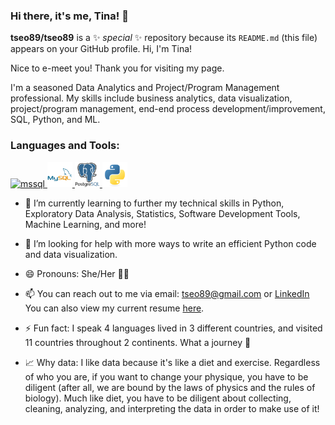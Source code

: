 ### Hi there, it's me, Tina! 👋

**tseo89/tseo89** is a ✨ _special_ ✨ repository because its `README.md` (this file) appears on your GitHub profile.
Hi, I'm Tina!

Nice to e-meet you! Thank you for visiting my page. 

I'm a seasoned Data Analytics and Project/Program Management professional. My skills include business analytics, data visualization, project/program management, end-end process development/improvement, SQL, Python, and ML. 

<h3 align="left">Languages and Tools:</h3>
<p align="left"> <a href="https://www.microsoft.com/en-us/sql-server" target="_blank" rel="noreferrer"> <img src="https://www.svgrepo.com/show/303229/microsoft-sql-server-logo.svg" alt="mssql" width="40" height="40"/> </a> <a href="https://www.mysql.com/" target="_blank" rel="noreferrer"> <img src="https://raw.githubusercontent.com/devicons/devicon/master/icons/mysql/mysql-original-wordmark.svg" alt="mysql" width="40" height="40"/> </a> <a href="https://www.postgresql.org" target="_blank" rel="noreferrer"> <img src="https://raw.githubusercontent.com/devicons/devicon/master/icons/postgresql/postgresql-original-wordmark.svg" alt="postgresql" width="40" height="40"/> </a> <a href="https://www.python.org" target="_blank" rel="noreferrer"> <img src="https://raw.githubusercontent.com/devicons/devicon/master/icons/python/python-original.svg" alt="python" width="40" height="40"/> </a> </p> 

- 🌱 I’m currently learning to further my technical skills in Python, Exploratory Data Analysis, Statistics, Software Development Tools, Machine Learning, and more! 
- 🤔 I’m looking for help with more ways to write an efficient Python code and data visualization. 
- 😄 Pronouns: She/Her 👩‍💻
- 📫 You can reach out to me via email: tseo89@gmail.com or [LinkedIn](https://www.linkedin.com/in/tinaseo/)
You can also view my current resume [here](https://docs.google.com/document/d/1Gf80SyseQxoUWX_400nbMyNUHwte9qho4ndss47v1zk/edit). 

- ⚡ Fun fact: I speak 4 languages lived in 3 different countries, and visited 11 countries throughout 2 continents. What a journey 🤩 
- 📈 Why data: 
I like data because it's like a diet and exercise. Regardless of who you are, if you want to change your physique, you have to be diligent (after all, we are bound by the laws of physics and the rules of biology). Much like diet, you have to be diligent about collecting, cleaning, analyzing, and interpreting the data in order to make use of it! 
